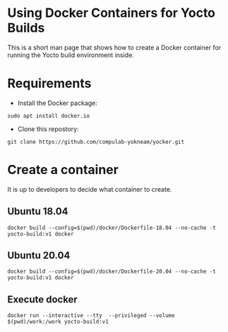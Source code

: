 # Using Docker Containers for Yocto Builds

This is a short man page that shows how to create a Docker container for running the Yocto build environment inside.

# Requirements
* Install the Docker package:
```
sudo apt install docker.io
```
* Clone this repostory:
```
git clone https://github.com/compulab-yokneam/yocker.git
```

# Create a container
It is up to developers to decide what container to create.

## Ubuntu 18.04
```
docker build --config=$(pwd)/docker/Dockerfile-18.04 --no-cache -t yocto-build:v1 docker
```

## Ubuntu 20.04
```
docker build --config=$(pwd)/docker/Dockerfile-20.04 --no-cache -t yocto-build:v1 docker
```

## Execute docker
```
docker run --interactive --tty  --privileged --volume $(pwd)/work:/work yocto-build:v1
```
